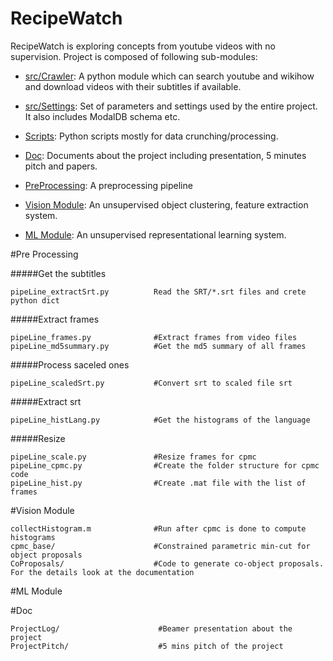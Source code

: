 RecipeWatch
===========
RecipeWatch is exploring concepts from youtube videos with no supervision. Project is composed of following sub-modules:

- [src/Crawler](#web-crawler): A python module which can search youtube and wikihow and download videos with their subtitles if available.
- [src/Settings](#settings): Set of parameters and settings used by the entire project. It also includes ModalDB schema etc.
- [Scripts](#scripts): Python scripts mostly for data crunching/processing.
- [Doc](#doc): Documents about the project including presentation, 5 minutes pitch and papers.





- [PreProcessing](#pre-processing): A preprocessing pipeline
- [Vision Module](#vision-module): An unsupervised object clustering, feature extraction system.
- [ML Module](#ml-module): An unsupervised representational learning system.


#Pre Processing

#####Get the subtitles
```
pipeLine_extractSrt.py          Read the SRT/*.srt files and crete python dict
```

#####Extract frames
```
pipeLine_frames.py              #Extract frames from video files
pipeLine_md5summary.py          #Get the md5 summary of all frames
```

#####Process saceled ones
```
pipeLine_scaledSrt.py           #Convert srt to scaled file srt
```

#####Extract srt
```
pipeLine_histLang.py            #Get the histograms of the language
```
#####Resize
```
pipeLine_scale.py               #Resize frames for cpmc
pipeLine_cpmc.py                #Create the folder structure for cpmc code
pipeLine_hist.py                #Create .mat file with the list of frames
```

#Vision Module
```
collectHistogram.m              #Run after cpmc is done to compute histograms
cpmc_base/                      #Constrained parametric min-cut for object proposals
CoProposals/                    #Code to generate co-object proposals. For the details look at the documentation
```

#ML Module

#Doc
```
ProjectLog/                      #Beamer presentation about the project
ProjectPitch/                    #5 mins pitch of the project
```
